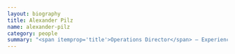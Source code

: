 ```yaml
---
layout: biography
title: Alexander Pilz
name: alexander-pilz
category: people
summary: "<span itemprop='title'>Operations Director</span> — Experienced project manager with in depth background as software developer and system architect. Specialising in managing distributed international teams."
---
```


